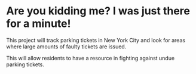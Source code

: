 # Are you kidding me? I was just there for a minute!

This project will track parking tickets in New York City and look for areas where large amounts of faulty tickets are issued.

This will allow residents to have a resource in fighting against undue parking tickets.
